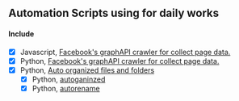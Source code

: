 ## Automation Scripts using for daily works

#### Include
- [x] Javascript, [Facebook's graphAPI crawler for collect page data.](https://github.com/Shan-Herald-Agency-for-News/automation_script/tree/main/FacebookCrawler_JS)
- [x] Python, [Facebook's graphAPI crawler for collect page data.](https://github.com/Shan-Herald-Agency-for-News/automation_script/tree/main/FacebookCrawler_Python)
- [x] Python, [Auto organized files and folders](https://github.com/Shan-Herald-Agency-for-News/automation_script/tree/main/autoganized)
  - [x] Python, [autoganinzed]()
  - [x] Python, [autorename]()
